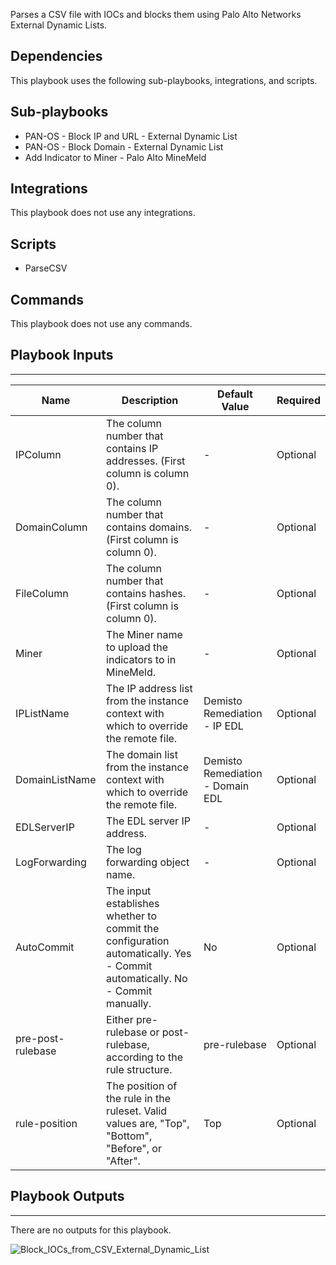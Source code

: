 Parses a CSV file with IOCs and blocks them using Palo Alto Networks External Dynamic Lists.

## Dependencies
This playbook uses the following sub-playbooks, integrations, and scripts.

## Sub-playbooks
* PAN-OS - Block IP and URL - External Dynamic List
* PAN-OS - Block Domain - External Dynamic List
* Add Indicator to Miner - Palo Alto MineMeld

## Integrations
This playbook does not use any integrations.

## Scripts
* ParseCSV

## Commands
This playbook does not use any commands.

## Playbook Inputs
---

| **Name** | **Description** | **Default Value** | **Required** |
| --- | --- | --- | --- |
| IPColumn | The column number that contains IP addresses. (First column is column 0). | - | Optional |
| DomainColumn | The column number that contains domains. (First column is column 0). | - | Optional |
| FileColumn | The column number that contains hashes. (First column is column 0). | - | Optional |
| Miner | The Miner name to upload the indicators to in MineMeld. | - | Optional |
| IPListName | The IP address list from the instance context with which to override the remote file. | Demisto Remediation - IP EDL |Optional |
| DomainListName | The domain list from the instance context with which to override the remote file. | Demisto Remediation - Domain EDL |Optional |
| EDLServerIP | The EDL server IP address. | - |Optional |
| LogForwarding | The log forwarding object name. | - |Optional |
| AutoCommit | The input establishes whether to commit the configuration automatically. Yes - Commit automatically. No - Commit manually. | No |Optional |
| pre-post-rulebase | Either pre-rulebase or post-rulebase, according to the rule structure. | pre-rulebase |Optional |
| rule-position | The position of the rule in the ruleset. Valid values are, "Top", "Bottom", "Before", or "After". | Top | Optional |

## Playbook Outputs
---
There are no outputs for this playbook.

![Block_IOCs_from_CSV_External_Dynamic_List](https://github.com/demisto/content/blob/77dfca704d8ac34940713c1737f89b07a5fc2b9d/images/playbooks/Block_IOCs_from_CSV_External_Dynamic_List.png)
